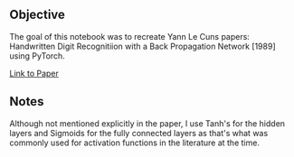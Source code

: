 ## Objective 
The goal of this notebook was to recreate Yann Le Cuns papers: Handwritten Digit Recognitiion with a Back Propagation Network [1989] using PyTorch. 

<a href='https://proceedings.neurips.cc/paper/1989/file/53c3bce66e43be4f209556518c2fcb54-Paper.pdf'>Link to Paper</a>


## Notes
Although not mentioned explicitly in the paper, I use Tanh's for the hidden layers and Sigmoids for the fully connected layers as that's what was commonly used for activation functions in the literature at the time.


